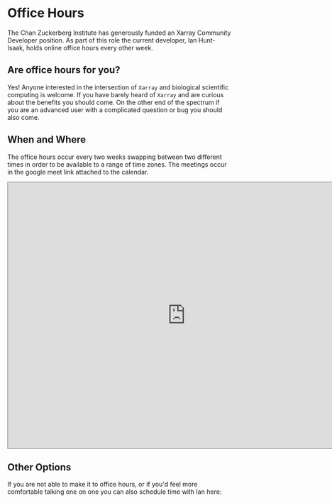 # Office Hours

The Chan Zuckerberg Institute has generously funded an Xarray Community Developer position. As part of this role the current developer, Ian Hunt-Isaak, holds online office hours every other week. 

## Are office hours for you?

Yes! Anyone interested in the intersection of `Xarray` and biological scientific computing is welcome. If you have barely heard of `Xarray` and are curious about the benefits you should come. On the other end of the spectrum if you are an advanced user with a complicated question or bug you should also come.



## When and Where

The office hours occur every two weeks swapping between two different times in order to be available to a range of time zones. The meetings occur in the google meet link attached to the calendar.

<iframe src="https://calendar.google.com/calendar/embed?height=600&wkst=1&ctz=America%2FNew_York&showPrint=0&title=Xarray%20For%20Biology%20Office%20Hours&src=YmE3Y2Q2ZTFlOGQ4NTc5NzE0NTE3MzdmYzZlYmY5ODRmNTE5ZDM2ZTI5ZTczMTA1MjQzOGQxZGQ1ZDI3MzJhMUBncm91cC5jYWxlbmRhci5nb29nbGUuY29t&color=%239e69af" style="border:solid 1px #777" width="800" height="600" frameborder="0" scrolling="no"></iframe>


## Other Options

If you are not able to make it to office hours, or if you'd feel more comfortable talking one on one you can also schedule time with Ian here:

<!-- Google Calendar Appointment Scheduling begin -->
<link href="https://calendar.google.com/calendar/scheduling-button-script.css" rel="stylesheet">
<script src="https://calendar.google.com/calendar/scheduling-button-script.js" async></script>
<script>
(function() {
  var target = document.currentScript;
  window.addEventListener('load', function() {
    calendar.schedulingButton.load({
      url: 'https://calendar.google.com/calendar/appointments/schedules/AcZssZ3RbvkpwanMDfJ-Al6knQFBGSP4RbUxbgIJCRqxxqtupBgUAcpi7AoRx8B_dFC0_o7NNl-KApxk?gv=true',
      color: '#039BE5',
      label: 'Book an appointment',
      target,
    });
  });
})();
</script>
<!-- end Google Calendar Appointment Scheduling -->

